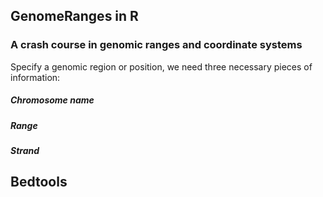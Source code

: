 ## GenomeRanges in R
### A crash course in genomic ranges and coordinate systems
Specify a genomic region or position, we need three necessary pieces of information:
##### Chromosome name
##### Range
##### Strand





## Bedtools
